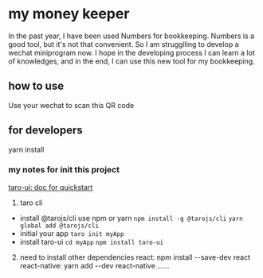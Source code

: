 # my money keeper

In the past year, I have been used Numbers for bookkeeping. Numbers is a good tool, but it's not that convenient. So I am strugglling to develop a wechat miniprogram now. I hope in the developing process I can learn a lot of knowledges, and in the end, I can use this new tool for my bookkeeping.

## how to use
Use your wechat to scan this QR code


## for developers
yarn install


### my notes for init this project
[taro-ui: doc for quickstart](https://taro-ui.aotu.io/#/docs/quickstart)
1. taro cli 
- install @tarojs/cli use npm or yarn
  `npm install -g @tarojs/cli`
  `yarn global add @tarojs/cli`
- initial your app
  `taro init myApp`
- install taro-ui
  `cd myApp`
  `npm install taro-ui`

2. need to install other dependencies 
   react: npm install --save-dev react
   react-native: yarn add --dev react-native
   ……
  